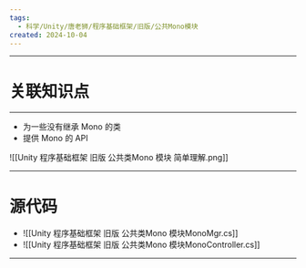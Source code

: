 ```yaml
---
tags:
  - 科学/Unity/唐老狮/程序基础框架/旧版/公共Mono模块
created: 2024-10-04
---
```


---
# 关联知识点



---

- 为一些没有继承 Mono 的类
- 提供 Mono 的 API

![[Unity 程序基础框架 旧版 公共类Mono 模块 简单理解.png]]


---
# 源代码


- ![[Unity 程序基础框架 旧版 公共类Mono 模块MonoMgr.cs]]
- ![[Unity 程序基础框架 旧版 公共类Mono 模块MonoController.cs]]

---